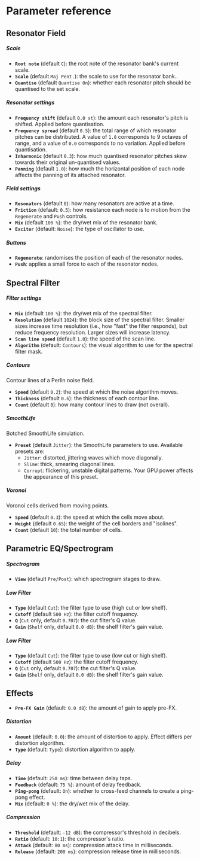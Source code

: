 # Parameter reference

## Resonator Field

##### Scale
- **`Root note`** (default `C`): the root note of the resonator bank's current scale.
- **`Scale`** (default `Maj Pent.`): the scale to use for the resonator bank..
- **`Quantise`** (default `Quantise On`): whether each resonator pitch should be quantised to the set scale.

##### Resonator settings
- **`Frequency shift`** (default `0.0 st`): the amount each resonator's pitch is shifted. Applied before quantisation.
- **`Frequency spread`** (default `0.5`): the total range of which resonator pitches can be distributed. A value of `1.0` corresponds to 9 octaves of range, and a value of `0.0` corresponds to no variation. Applied before quantisation.
- **`Inharmonic`** (default `0.3`): how much quantised resonator pitches skew towards their original un-quantised values.
- **`Panning`** (default `1.0`): how much the horizontal position of each node affects the panning of its attached resonator.

##### Field settings
- **`Resonators`** (default `8`): how many resonators are active at a time.
- **`Friction`** (default: `0.5`): how resistance each node is to motion from the `Regenerate` and `Push` controls.
- **`Mix`** (default `100 %`): the dry/wet mix of the resonator bank.
- **`Exciter`** (default: `Noise`): the type of oscillator to use.

##### Buttons
- **`Regenerate`**: randomises the position of each of the resonator nodes.
- **`Push`**: applies a small force to each of the resonator nodes.

## Spectral Filter

##### Filter settings
- **`Mix`** (default `100 %`): the dry/wet mix of the spectral filter.
- **`Resolution`** (default `1024`): the block size of the spectral filter. Smaller sizes increase time resolution (i.e., how "fast" the filter responds), but reduce frequency resolution. Larger sizes will increase latency.
- **`Scan line speed`** (default `1.0`): the speed of the scan line.
- **`Algorithm`** (default: `Contours`): the visual algorithm to use for the spectral filter mask.

##### Contours
Contour lines of a Perlin noise field.
- **`Speed`** (default `0.2`): the speed at which the noise algorithm moves.
- **`Thickness`** (default `0.6`): the thickness of each contour line.
- **`Count`** (default `8`): how many contour lines to draw (not overall).

##### SmoothLife
Botched SmoothLife simulation.
- **`Preset`** (default `Jitter`): the SmoothLife parameters to use. Available presets are:
    - `Jitter`: distorted, jittering waves which move diagonally.
    - `Slime`: thick, smearing diagonal lines.
    - `Corrupt`: flickering, unstable digital patterns. Your GPU power affects the appearance of this preset.

##### Voronoi
Voronoi cells derived from moving points.
- **`Speed`** (default `0.3`): the speed at which the cells move about.
- **`Weight`** (default `0.65`): the weight of the cell borders and "isolines".
- **`Count`** (default `10`): the total number of cells.

## Parametric EQ/Spectrogram
##### Spectrogram
- **`View`** (default `Pre/Post`): which spectrogram stages to draw.


##### Low Filter
- **`Type`** (default `Cut`): the filter type to use (high cut or low shelf).
- **`Cutoff`** (default `500 Hz`): the filter cutoff frequency.
- **`Q`** (`Cut` only, default `0.707`): the cut filter's Q value.
- **`Gain`** (`Shelf` only, default `0.0 dB`): the shelf filter's gain value.

##### Low Filter
- **`Type`** (default `Cut`): the filter type to use (low cut or high shelf).
- **`Cutoff`** (default `500 Hz`): the filter cutoff frequency.
- **`Q`** (`Cut` only, default `0.707`): the cut filter's Q value.
- **`Gain`** (`Shelf` only, default `0.0 dB`): the shelf filter's gain value.

## Effects
- **`Pre-FX Gain`** (default: `0.0 dB`): the amount of gain to apply pre-FX.

##### Distortion
- **`Amount`** (default: `0.0`): the amount of distortion to apply. Effect differs per distortion algorithm.
- **`Type`** (default: `Type`): distortion algorithm to apply.

##### Delay
- **`Time`** (default: `250 ms`): time between delay taps.
- **`Feedback`** (default: `75 %`): amount of delay feedback.
- **`Ping-pong`** (default: `On`): whether to cross-feed channels to create a ping-pong effect.
- **`Mix`** (default: `0 %`): the dry/wet mix of the delay.

##### Compression
- **`Threshold`** (default: `-12 dB`): the compressor's threshold in decibels.
- **`Ratio`** (default: `10:1`): the compressor's ratio.
- **`Attack`** (default: `80 ms`): compression attack time in milliseconds.
- **`Release`** (default: `200 ms`): compression release time in milliseconds.
